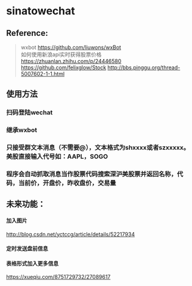 # sinatowechat
## Reference: 
>wxbot https://github.com/liuwons/wxBot \
>如何使用新浪api实时获得股票价格 https://zhuanlan.zhihu.com/p/24446580 https://github.com/felixglow/Stock
>http://bbs.pinggu.org/thread-5007602-1-1.html

## 使用方法
### 扫码登陆wechat
### 继承wxbot
### 只接受群文本消息（不需要@），文本格式为shxxxx或者szxxxxx。美股直接输入代号如：AAPL，SOGO
### 程序会自动抓取消息当作股票代码搜索深沪美股票并返回名称，代码，当前价，开盘价，昨收盘价，交易量
## 未来功能：
#### 加入图片
http://blog.csdn.net/yctccg/article/details/52217934
#### 定时发送盘前信息
#### 表格形式加入更多信息
https://xueqiu.com/8751729732/27089617


